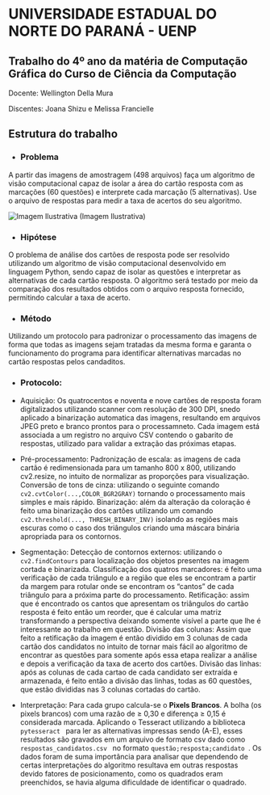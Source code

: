 # UNIVERSIDADE ESTADUAL DO NORTE DO PARANÁ - UENP 
## Trabalho do 4º ano da matéria de Computação Gráfica do Curso de Ciência da Computação 

Docente: Wellington Della Mura

Discentes: Joana Shizu e Melissa Francielle

## Estrutura do trabalho

* ### Problema
A partir das imagens de amostragem (498 arquivos) faça um algoritmo de visão computacional capaz de isolar a área do cartão resposta com as marcações (60 questões) e interprete cada marcação (5 alternativas).
Use o arquivo de respostas para medir a taxa de acertos do seu algoritmo.

   ![Imagem Ilustrativa](https://d23vy2bv3rsfba.cloudfront.net/listas/1_f5eaa519f168b122b06ae02e55401bee_5804.png)
                                   (Imagem Ilustrativa)
* ### Hipótese
O problema de análise dos cartões de resposta pode ser resolvido utilizando um algoritmo de visão computacional desenvolvido em linguagem Python, sendo capaz de isolar as questões e interpretar as alternativas de cada cartão resposta. O algoritmo será testado por meio da comparação dos resultados obtidos com o arquivo resposta fornecido, permitindo calcular a taxa de acerto. 

* ### Método
Utilizando um protocolo para padronizar o processamento das imagens de forma que todas as imagens sejam tratadas da mesma forma e garanta o funcionamento do programa para identificar alternativas marcadas no cartão respostas pelos candaditos.
  * ### Protocolo:
- Aquisição: Os quatrocentos e noventa e nove cartões de resposta foram digitalizados utilizando scanner com resolução de 300 DPI, snedo aplicado a binarização automatica das imagens, resultando em arquivos JPEG preto e branco prontos para o processamneto. Cada imagem está associada a um registro no arquivo CSV contendo o gabarito de respostas, utilizado para validar a extração das próximas etapas.
  
- Pré-processamento:
Padronização de escala: as imagens de cada cartão é redimensionada para um tamanho 800 x 800, utilizando cv2.resize, no intuito de normalizar as proporções para visualização. 
Conversão de tons de cinza: utilizando o seguinte comando `cv2.cvtColor(...,COLOR_BGR2GRAY)` tornando o processamento mais simples e mais rápido. 
Binarização: além da alteração da coloração é feito uma binarização dos cartões utilizando um comando `cv2.threshold(..., THRESH_BINARY_INV)` isolando as regiões mais escuras como o caso dos triângulos criando uma máscara binária apropriada para os contornos.

- Segmentação:
Detecção de contornos externos: utilizando o `cv2.findContours` para localização dos objetos presentes na imagem cortada e binarizada. 
Classificação dos quatros marcadores: é feito uma verificação de cada triângulo e a região que eles se encontram a partir da margem para rotular onde se encontram os “cantos” de cada triângulo para a próxima parte do processamento.
Retificação: assim que é encontrado os cantos que apresentam os triângulos do cartão resposta é feito então um reorder, que é calcular uma matriz transformando a perspectiva deixando somente visível a parte que lhe é interessante ao trabalho em questão.
Divisão das colunas: Assim que feito a retificação da imagem é então dividido em 3 colunas de cada cartão dos candidatos no intuito de tornar mais fácil ao algoritmo de encontrar as questões para somente após essa etapa realizar a análise e depois a verificação da taxa de acerto dos cartões. 
Divisão das linhas: após as colunas de cada cartao de cada candidato ser extraída e armazenada, é feito então a divisão das linhas, todas as 60 questões, que estão divididas nas 3 colunas cortadas do cartão. 

- Interpretação:
  Para cada grupo calcula-se o **Pixels Brancos**. A bolha (os pixels brancos) com uma razão de ≥ 0,30 e diferença ≥ 0,15 é considerada marcada. Aplicando o Tesseract utilizando a biblioteca  `pytesseract ` para ler as alternativas impressas sendo (A-E), esses resultados são gravados em um arquivo de formato csv dado como  `respostas_candidatos.csv ` no formato  `questão;resposta;candidato `. Os dados foram de suma importância para analisar que dependendo de certas interpretações do algoritmo resultava em outras respostas devido fatores de posicionamento, como os quadrados eram preenchidos, se havia alguma dificuldade de identificar o quadrado.
